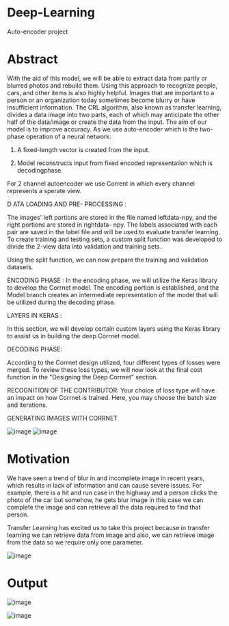 # Deep-Learning
Auto-encoder project 

# Abstract
With the aid of this model, we will be able to extract data from partly or blurred photos and rebuild them. Using this approach to recognize people, cars, and other items is also highly helpful. Images that are important to a person or an organization today sometimes become blurry or have insufficient information. The CRL algorithm, also known as transfer learning, divides a data image into two parts, each of which may anticipate the other half of the data/image or create the data from the input. The aim of our model is to improve accuracy. As we use auto-encoder which is the two-phase operation of a neural network:
1.	A fixed-length vector is created from the input.

2.	Model reconstructs input from fixed encoded representation which is decodingphase.

For 2 channel autoencoder we use Corrent in which every channel represents a sperate view.


D ATA LOADING AND PRE- PROCESSING :

The images' left portions are stored in the file named leftdata-npy, and the right portions are stored in rightdata- npy. The labels associated with each pair are saved in the label file and will be used to evaluate transfer learning. To create training and testing sets, a custom split function was developed to divide the 2-view data into validation and training sets.

Using the split function, we can now prepare the training and validation datasets.
 
ENCODING PHASE :
In the encoding phase, we will utilize the Keras library to develop the Corrnet model. The encoding portion is established, and the Model branch creates an intermediate representation of the model that will be utilized during the decoding phase.

LAYERS IN KERAS :

In this section, we will develop certain custom layers using the Keras library to assist us in building the deep Corrnet model.

DECODING PHASE:

According to the Corrnet design utilized, four different types of losses were merged. To review these loss types, we will now look at the final cost function in the "Designing the Deep Corrnet" section.

RECOGNITION OF THE CONTRIBUTOR: Your choice of loss type will have an impact on how Corrnet is trained. Here, you may choose the batch size and iterations.

GENERATING IMAGES WITH CORRNET

![image](https://github.com/AtulBahuguna/Deep-Learning/assets/71915012/37cf7bc0-6803-4029-b5b6-1b24b3a68083)    ![image](https://github.com/AtulBahuguna/Deep-Learning/assets/71915012/b41495b5-15c1-4e96-8185-0fc3b5bbf50d)


# Motivation
We have seen a trend of blur in and incomplete image in recent years, which results in lack of information and can cause severe issues. For example, there is a hit and run case in the highway and a person clicks the photo of the car but somehow, he gets blur image in this case we can complete the image and can retrieve all the data required to find that person.

Transfer Learning has excited us to take this project because in transfer learning we can retrieve data from image and also, we can retrieve image from the data so we require only one parameter.

![image](https://github.com/AtulBahuguna/Deep-Learning/assets/71915012/9052c114-d4ca-4abd-ad93-c36a6b5ede1d)

# Output

![image](https://github.com/AtulBahuguna/Deep-Learning/assets/71915012/862ecd7e-496e-423c-9064-dded099b1d67)





![image](https://github.com/AtulBahuguna/Deep-Learning/assets/71915012/2a54e193-e015-4be2-8066-7c0ca18e16bd)

